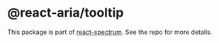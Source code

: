 # @react-aria/tooltip

This package is part of [react-spectrum](https://github.com/adobe/react-spectrum). See the repo for more details.
